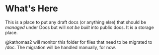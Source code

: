 # What's Here

This is a place to put any draft docs (or anything else) that should be _managed_ under Docs but will _not be built_ into public docs. It is a storage place.

@kathomas2 will monitor this folder for files that need to be migrated to /doc. The migration will be handled manually, for now.
